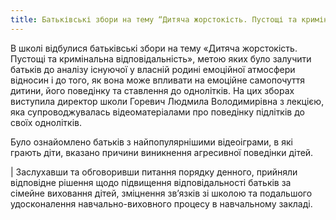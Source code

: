 ```yaml
---
title: Батьківські збори на тему “Дитяча жорстокість. Пустощі та кримінальна відповідальність”
---
```


В школі відбулися батьківські збори на тему «Дитяча жорстокість. Пустощі та кримінальна відповідальність», метою яких було залучити батьків до аналізу існуючої у власній родині емоційної атмосфери відносин і до того, як вона може впливати на емоційне самопочуття дитини, його поведінку та ставлення до однолітків. На цих зборах виступила директор школи Горевич Людмила Володимирівна з лекцією, яка супроводжувалась відеоматеріалами про поведінку підлітків до своїх однолітків.

Було ознайомлено батьків з найпопулярнішими відеоіграми, в які грають діти, вказано причини виникнення агресивної поведінки дітей.

| Заслухавши та обговоривши питання порядку денного, прийняли відповідне рішення щодо підвищення відповідальності батьків за сімейне виховання дітей, зміцнення зв’язків зі школою та подальшого удосконалення навчально-виховного процесу в навчальному закладі.

<slideshow id="72157661336459524"></slideshow>
